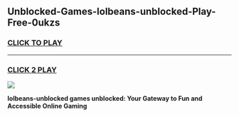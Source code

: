 
## Unblocked-Games-lolbeans-unblocked-Play-Free-0ukzs
<h3>
<a href="https://premium76.site?title=lolbeans-unblocked&ref=23A">CLICK TO PLAY</a></h3>
<hr>

<h3>
<a href="https://premium76.site?title=lolbeans-unblocked&ref=23A">CLICK 2 PLAY</a>
  
</h3>

<a href="https://premium76.site?title=lolbeans-unblocked&ref=23A"><img src="https://clearcache.store/games.png"></a>


**lolbeans-unblocked games unblocked: Your Gateway to Fun and Accessible Online Gaming**
